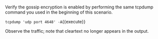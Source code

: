 Verify the gossip encryption is enabled by performing the same tcpdump command
you used in the beginning of this scenario.

`tcpdump 'udp port 4648' -A`{{execute}}

Observe the traffic; note that cleartext no longer appears in the output.
